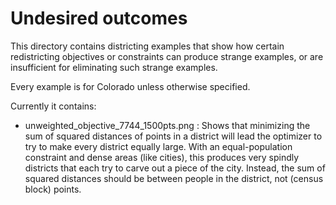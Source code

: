 # Undesired outcomes
This directory contains districting examples that show how certain redistricting
objectives or constraints can produce strange examples, or are insufficient for
eliminating such strange examples.

Every example is for Colorado unless otherwise specified.

Currently it contains:

- unweighted\_objective\_7744\_1500pts.png : Shows that minimizing the sum of squared distances of points in a district will lead the optimizer to try to make every district equally large. With an equal-population constraint and dense areas (like cities), this produces very spindly districts that each try to carve out a piece of the city. Instead, the sum of squared distances should be between people in the district, not (census block) points.
